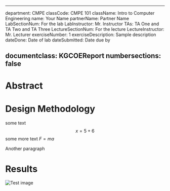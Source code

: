 [comment]: <> (
A skeleton document for writing reports in Markdown
https://github.com/DeepHorizons/KGCOEReport_template
)
---
department: CMPE
classCode: CMPE 101
className: Intro to Computer Engineering
name: Your Name
partnerName: Partner Name
LabSectionNum: For the lab
LabInstructor: Mr. Instructor
TAs: TA One and TA Two and TA Three
LectureSectionNum: For the lecture
LectureInstructor: Mr. Lecturer
exerciseNumber: 1
exerciseDescription: Sample description
dateDone: Date of lab
dateSubmitted: Date due by

documentclass: KGCOEReport
numbersections: false
---

# Abstract

# Design Methodology
some text
$$ x = 5 + 6$$
some more text $F = ma$

Another paragraph

# Results
![Test image](http://s3.amazonaws.com/assets.prod.vetstreet.com/2a/cd/ee484be546418f40cc3cbc194b52/kitten-in-arms-thinkstockphotos-106397271-335lc070915jpg.jpg)